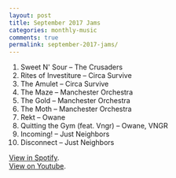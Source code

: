 ```yaml
---
layout: post
title: September 2017 Jams
categories: monthly-music
comments: true
permalink: september-2017-jams/
---
```


1. Sweet N' Sour – The Crusaders
2. Rites of Investiture – Circa Survive
3. The Amulet – Circa Survive
4. The Maze – Manchester Orchestra
5. The Gold – Manchester Orchestra
6. The Moth – Manchester Orchestra
7. Rekt – Owane
8. Quitting the Gym (feat. Vngr) – Owane, VNGR
9. Incoming! – Just Neighbors
10. Disconnect – Just Neighbors

[View in Spotify][spotify].  
[View on Youtube][youtube].

[spotify]: https://open.spotify.com/user/fred.hohman/playlist/2PcXxBdaFp1ujVuFywmArg "View in Spotify."
[youtube]: https://www.youtube.com/playlist?list=PL7t4sFPlrvYU9bctRR8ST8w3p6OBTiKNj "View on Youtube."